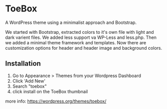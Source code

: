# ToeBox
A WordPress theme using a minimalist approach and Bootstrap.

We started with Bootstrap, extracted colors to it's own file with light and dark varient files.  We added less support va WP-Less and less.php.  Then we added a minimal theme framework and templates.  Now there are customization options for header and header image and background colors.

## Installation

1. Go to Appearance > Themes from your Wordpress Dashboard
2. Click 'Add New'
3. Search "toebox"
4. click install on the ToeBox thumbnail

more info: https://wordpress.org/themes/toebox/

